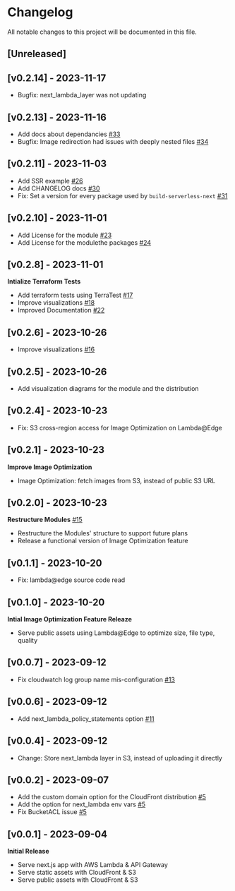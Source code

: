 # Changelog

All notable changes to this project will be documented in this file.

## [Unreleased]

## [v0.2.14] - 2023-11-17

* Bugfix: next_lambda_layer was not updating


## [v0.2.13] - 2023-11-16

* Add docs about dependancies [#33](https://github.com/Nexode-Consulting/terraform-aws-nextjs-serverless/pull/33)
* Bugfix: Image redirection had issues with deeply nested files [#34](https://github.com/Nexode-Consulting/terraform-aws-nextjs-serverless/pull/34)


## [v0.2.11] - 2023-11-03

* Add SSR example [#26](https://github.com/Nexode-Consulting/terraform-aws-nextjs-serverless/pull/26)
* Add CHANGELOG docs [#30](https://github.com/Nexode-Consulting/terraform-aws-nextjs-serverless/pull/30)
* Fix: Set a version for every package used by `build-serverless-next` [#31](https://github.com/Nexode-Consulting/terraform-aws-nextjs-serverless/pull/31)


## [v0.2.10] - 2023-11-01

* Add License for the module [#23](https://github.com/Nexode-Consulting/terraform-aws-nextjs-serverless/pull/23)
* Add License for the modulethe packages [#24](https://github.com/Nexode-Consulting/terraform-aws-nextjs-serverless/pull/24)


## [v0.2.8] - 2023-11-01

**Intialize Terraform Tests**

* Add terraform tests using TerraTest [#17](https://github.com/Nexode-Consulting/terraform-aws-nextjs-serverless/pull/17)
* Improve visualizations [#18](https://github.com/Nexode-Consulting/terraform-aws-nextjs-serverless/pull/18)
* Improved Documentation [#22](https://github.com/Nexode-Consulting/terraform-aws-nextjs-serverless/pull/22)


## [v0.2.6] - 2023-10-26

* Improve visualizations [#16](https://github.com/Nexode-Consulting/terraform-aws-nextjs-serverless/pull/16)


## [v0.2.5] - 2023-10-26

* Add visualization diagrams for the module and the distribution


## [v0.2.4] - 2023-10-23

* Fix: S3 cross-region access for Image Optimization on Lambda@Edge


## [v0.2.1] - 2023-10-23

**Improve Image Optimization**

* Image Optimization: fetch images from S3, instead of public S3 URL


## [v0.2.0] - 2023-10-23

**Restructure Modules** [#15](https://github.com/Nexode-Consulting/terraform-aws-nextjs-serverless/pull/15)

* Restructure the Modules' structure to support future plans
* Release a functional version of Image Optimization feature


## [v0.1.1] - 2023-10-20

* Fix: lambda@edge source code read


## [v0.1.0] - 2023-10-20

**Intial Image Optimization Feature Releaze**

* Serve public assets using Lambda@Edge to optimize size, file type, quality


## [v0.0.7] - 2023-09-12

* Fix cloudwatch log group name mis-configuration [#13](https://github.com/Nexode-Consulting/terraform-aws-nextjs-serverless/pull/13)


## [v0.0.6] - 2023-09-12

* Add next_lambda_policy_statements option [#11](https://github.com/Nexode-Consulting/terraform-aws-nextjs-serverless/pull/11)


## [v0.0.4] - 2023-09-12

* Change: Store next_lambda layer in S3, instead of uploading it directly


## [v0.0.2] - 2023-09-07

* Add the custom domain option for the CloudFront distribution [#5](https://github.com/Nexode-Consulting/terraform-aws-nextjs-serverless/pull/5)
* Add the option for next_lambda env vars [#5](https://github.com/Nexode-Consulting/terraform-aws-nextjs-serverless/pull/5)
* Fix BucketACL issue [#5](https://github.com/Nexode-Consulting/terraform-aws-nextjs-serverless/pull/5)


## [v0.0.1] - 2023-09-04

**Initial Release**

* Serve next.js app with AWS Lambda & API Gateway
* Serve static assets with CloudFront & S3
* Serve public assets with CloudFront & S3
